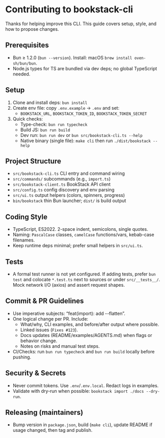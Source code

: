 # Contributing to bookstack-cli

Thanks for helping improve this CLI. This guide covers setup, style, and how to propose changes.

## Prerequisites
- Bun ≥ 1.2.0 (`bun --version`). Install: macOS `brew install oven-sh/bun/bun`.
- Node.js types for TS are bundled via dev deps; no global TypeScript needed.

## Setup
1. Clone and install deps: `bun install`
2. Create env file: copy `.env.example` → `.env` and set:
   - `BOOKSTACK_URL`, `BOOKSTACK_TOKEN_ID`, `BOOKSTACK_TOKEN_SECRET`
3. Quick checks:
   - Type-check: `bun run typecheck`
   - Build JS: `bun run build`
   - Dev run: `bun run dev` or `bun src/bookstack-cli.ts --help`
   - Native binary (single file): `make cli` then run `./dist/bookstack --help`

## Project Structure
- `src/bookstack-cli.ts` CLI entry and command wiring
- `src/commands/` subcommands (e.g., `import.ts`)
- `src/bookstack-client.ts` BookStack API client
- `src/config.ts` config discovery and env parsing
- `src/ui.ts` output helpers (colors, spinners, progress)
- `bin/bookstack` thin Bun launcher; `dist/` is build output

## Coding Style
- TypeScript, ES2022. 2-space indent, semicolons, single quotes.
- Naming: `PascalCase` classes, `camelCase` functions/vars, kebab-case filenames.
- Keep runtime deps minimal; prefer small helpers in `src/ui.ts`.

## Tests
- A formal test runner is not yet configured. If adding tests, prefer `bun test` and colocate `*.test.ts` next to sources or under `src/__tests__/`. Mock network I/O (axios) and assert request shapes.

## Commit & PR Guidelines
- Use imperative subjects: “feat(import): add --flatten”.
- One logical change per PR. Include:
  - What/why, CLI examples, and before/after output where possible.
  - Linked issues (`Fixes #123`).
  - Docs updates (README/examples/AGENTS.md) when flags or behavior change.
  - Notes on risks and manual test steps.
- CI/Checks: run `bun run typecheck` and `bun run build` locally before pushing.

## Security & Secrets
- Never commit tokens. Use `.env`/`.env.local`. Redact logs in examples.
- Validate with dry-run when possible: `bookstack import ./docs --dry-run`.

## Releasing (maintainers)
- Bump version in `package.json`, build (`make cli`), update README if usage changed, then tag and publish.


